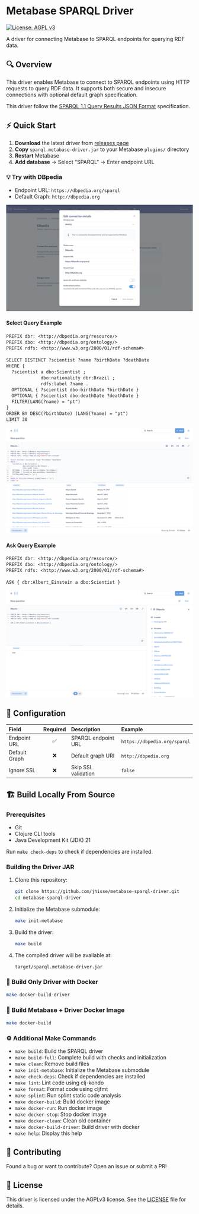 # Metabase SPARQL Driver

[![License: AGPL v3](https://img.shields.io/badge/License-AGPL%20v3-blue.svg)](https://www.gnu.org/licenses/agpl-3.0)

A driver for connecting Metabase to SPARQL endpoints for querying RDF data.

## :mag: Overview

This driver enables Metabase to connect to SPARQL endpoints using HTTP requests to query RDF data. It supports both secure and insecure connections with optional default graph specification.

This driver follow the [SPARQL 1.1 Query Results JSON Format](https://www.w3.org/TR/2013/REC-sparql11-results-json-20130321/) specification.

## :zap: Quick Start

1. **Download** the latest driver from [releases page](https://github.com/jhisse/metabase-sparql-driver/releases)
2. **Copy** `sparql.metabase-driver.jar` to your Metabase `plugins/` directory
3. **Restart** Metabase
4. **Add database** → Select "SPARQL" → Enter endpoint URL

### :bulb: Try with DBpedia

- Endpoint URL: `https://dbpedia.org/sparql`
- Default Graph: `http://dbpedia.org`

![DBpedia Connection](./images/sparql-connection.png)

#### Select Query Example

```sparql
PREFIX dbr: <http://dbpedia.org/resource/>
PREFIX dbo: <http://dbpedia.org/ontology/>
PREFIX rdfs: <http://www.w3.org/2000/01/rdf-schema#>

SELECT DISTINCT ?scientist ?name ?birthDate ?deathDate 
WHERE {
  ?scientist a dbo:Scientist ;
             dbo:nationality dbr:Brazil ;
             rdfs:label ?name .
  OPTIONAL { ?scientist dbo:birthDate ?birthDate }
  OPTIONAL { ?scientist dbo:deathDate ?deathDate }
  FILTER(LANG(?name) = "pt")
}
ORDER BY DESC(?birthDate) (LANG(?name) = "pt")
LIMIT 30
```

![DBpedia Select Query](./images/select-query-example.png)

#### Ask Query Example

```sparql
PREFIX dbr: <http://dbpedia.org/resource/>
PREFIX dbo: <http://dbpedia.org/ontology/>
PREFIX rdfs: <http://www.w3.org/2000/01/rdf-schema#>

ASK { dbr:Albert_Einstein a dbo:Scientist }
```

![DBpedia Ask Query](./images/ask-query-example.png)

## :wrench: Configuration

| Field         | Required | Description             | Example                       |
|:--------------|:--------:|:------------------------|:------------------------------|
| Endpoint URL  |   ✅     | SPARQL endpoint URL     | `https://dbpedia.org/sparql`  |
| Default Graph |   ❌     | Default graph URI       | `http://dbpedia.org`          |
| Ignore SSL    |   ❌     | Skip SSL validation     | `false`                       |

## :building_construction: Build Locally From Source

### Prerequisites

- Git
- Clojure CLI tools
- Java Development Kit (JDK) 21

Run `make check-deps` to check if dependencies are installed.

### Building the Driver JAR

1. Clone this repository:

   ```bash
   git clone https://github.com/jhisse/metabase-sparql-driver.git
   cd metabase-sparql-driver
   ```

2. Initialize the Metabase submodule:

   ```bash
   make init-metabase
   ```

3. Build the driver:

   ```bash
   make build
   ```

4. The compiled driver will be available at:

   ```text
   target/sparql.metabase-driver.jar
   ```

### :whale: Build Only Driver with Docker

```bash
make docker-build-driver
```

### :whale: Build Metabase + Driver Docker Image

```bash
make docker-build
```

### :gear: Additional Make Commands

- `make build`: Build the SPARQL driver
- `make build-full`: Complete build with checks and initialization
- `make clean`: Remove build files
- `make init-metabase`: Initialize the Metabase submodule
- `make check-deps`: Check if dependencies are installed
- `make lint`: Lint code using clj-kondo
- `make format`: Format code using cljfmt
- `make splint`: Run splint static code analysis
- `make docker-build`: Build docker image
- `make docker-run`: Run docker image
- `make docker-stop`: Stop docker image
- `make docker-clean`: Clean old container
- `make docker-build-driver`: Build driver with docker
- `make help`: Display this help

## :handshake: Contributing

Found a bug or want to contribute? Open an issue or submit a PR!

## :page_facing_up: License

This driver is licensed under the AGPLv3 license. See the [LICENSE](LICENSE) file for details.
